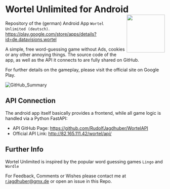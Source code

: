 # Wortel Unlimited for Android <img src="https://user-images.githubusercontent.com/42039093/200065456-0ee2c416-a195-4d7d-a821-744f8b7257bb.png" align="right" height = 120/>

Repository of the (german) Android App `Wortel Unlimited (deutsch)`.
https://play.google.com/store/apps/details?id=de.datavisions.wortel

A simple, free word-guessing game without Ads, cookies or any other 
annoying things. The source code of the app, as well as the API it 
connects to are fully shared on GitHub.

For further details on the gameplay, please visit the official site 
on Google Play.

![GitHub_Summary](https://user-images.githubusercontent.com/42039093/200065504-74d37812-6b76-4436-8e71-876b71a0fbb6.PNG)

## API Connection
The android app itself basically provides a frontend, while all game logic is
handled via a Python FastAPI:
* API GitHub Page: https://github.com/RudolfJagdhuber/WortelAPI
* Official API Link: http://82.165.111.42/wortel/api/

## Further Info
Wortel Unlimited is inspired by the popular word guessing games `Lingo` and
`Wordle`

For Feedback, Comments or Wishes please contact me at
r.jagdhuber@gmx.de or open an issue in this Repo.
